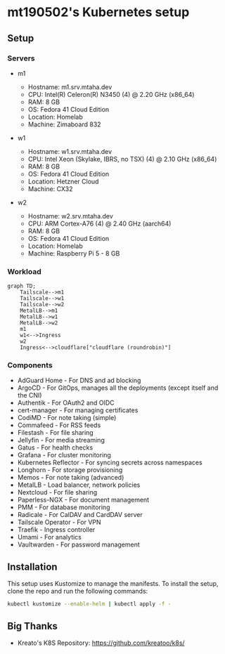 # mt190502's Kubernetes setup

## Setup

### Servers

- m1
  - Hostname: m1.srv.mtaha.dev
  - CPU: Intel(R) Celeron(R) N3450 (4) @ 2.20 GHz (x86_64)
  - RAM: 8 GB
  - OS: Fedora 41 Cloud Edition
  - Location: Homelab
  - Machine: Zimaboard 832

- w1
  - Hostname: w1.srv.mtaha.dev
  - CPU: Intel Xeon (Skylake, IBRS, no TSX) (4) @ 2.10 GHz (x86_64)
  - RAM: 8 GB
  - OS: Fedora 41 Cloud Edition
  - Location: Hetzner Cloud
  - Machine: CX32

- w2
  - Hostname: w2.srv.mtaha.dev
  - CPU: ARM Cortex-A76 (4) @ 2.40 GHz (aarch64)
  - RAM: 8 GB
  - OS: Fedora 41 Cloud Edition
  - Location: Homelab
  - Machine: Raspberry Pi 5 - 8 GB

### Workload

```mermaid
graph TD;
    Tailscale-->m1
    Tailscale-->w1
    Tailscale-->w2
    MetalLB-->m1
    MetalLB-->w1
    MetalLB-->w2
    m1
    w1<-->Ingress
    w2
    Ingress<-->cloudflare["cloudflare (roundrobin)"]
```

### Components

- AdGuard Home - For DNS and ad blocking
- ArgoCD - For GitOps, manages all the deployments (except itself and the CNI)
- Authentik - For OAuth2 and OIDC
- cert-manager - For managing certificates
- CodiMD - For note taking (simple)
- Commafeed - For RSS feeds
- Filestash - For file sharing
- Jellyfin - For media streaming
- Gatus - For health checks
- Grafana - For cluster monitoring
- Kubernetes Reflector - For syncing secrets across namespaces
- Longhorn - For storage provisioning
- Memos - For note taking (advanced)
- MetalLB - Load balancer, network policies
- Nextcloud - For file sharing
- Paperless-NGX - For document management
- PMM - For database monitoring
- Radicale - For CalDAV and CardDAV server
- Tailscale Operator - For VPN
- Traefik - Ingress controller
- Umami - For analytics
- Vaultwarden - For password management

## Installation

This setup uses Kustomize to manage the manifests. To install the setup, clone the repo and run the following commands:

```bash
kubectl kustomize --enable-helm | kubectl apply -f -
```

## Big Thanks

- Kreato's K8S Repository: <https://github.com/kreatoo/k8s/>
